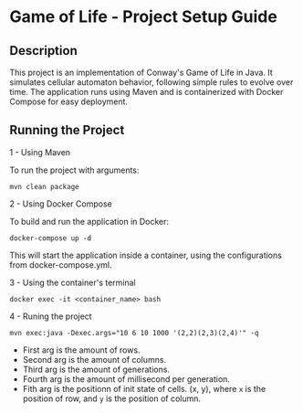 # Game of Life - Project Setup Guide

## Description

This project is an implementation of Conway's Game of Life in Java. It simulates cellular automaton behavior, following simple rules to evolve over time. The application runs using Maven and is containerized with Docker Compose for easy deployment.

## Running the Project

1 - Using Maven

To run the project with arguments:

```mvn clean package```

2 - Using Docker Compose

To build and run the application in Docker:

```docker-compose up -d```

This will start the application inside a container, using the configurations from docker-compose.yml.

3 - Using the container's terminal

```docker exec -it <container_name> bash```

4 - Runing the project

```mvn exec:java -Dexec.args="10 6 10 1000 '(2,2)(2,3)(2,4)'" -q```

- First arg is the amount of rows.
- Second arg is the amount of columns.
- Third arg is the amount of generations.
- Fourth arg is the amount of millisecond per generation.
- Fith arg is the positionn of init state of cells. (x, y), where ```x``` is the position of row, and ```y``` is the position of column.
